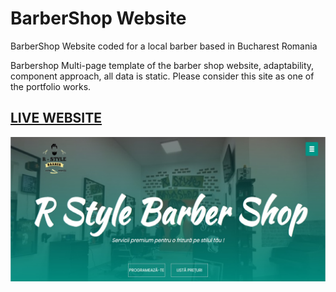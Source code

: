 # BarberShop Website
 
 
 BarberShop Website coded for a local barber based in Bucharest Romania


Barbershop
Multi-page template of the barber shop website, adaptability, component approach, all data is static. Please consider this site as one of the portfolio works.


## [LIVE WEBSITE](https://barbershop-tau.vercel.app/)
![Barbershop](./gitPhotoBarber.jpg)
